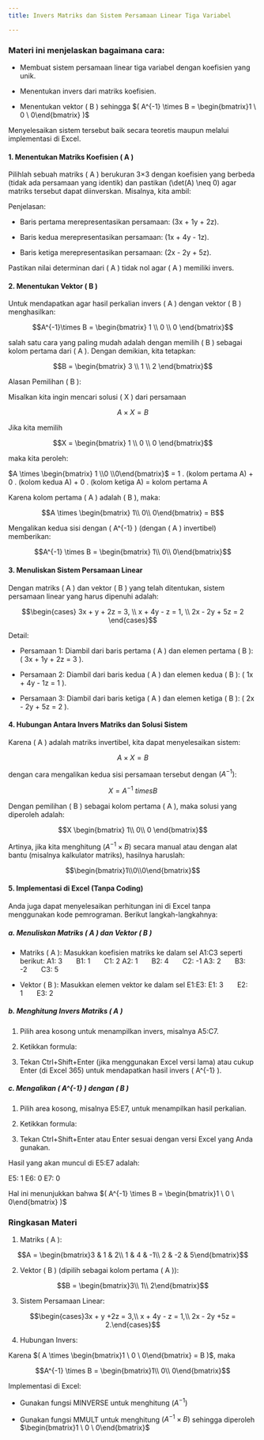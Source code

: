 ```yaml
---
title: Invers Matriks dan Sistem Persamaan Linear Tiga Variabel

---
```


### Materi ini menjelaskan bagaimana cara:

- Membuat sistem persamaan linear tiga variabel dengan koefisien yang unik.

- Menentukan invers dari matriks koefisien.

- Menentukan vektor ( B ) sehingga $( A^{-1} \times B = \begin{bmatrix}1 \ 0 \ 0\end{bmatrix} )$

Menyelesaikan sistem tersebut baik secara teoretis maupun melalui implementasi di Excel.

#### 1. Menentukan Matriks Koefisien ( A )
Pilihlah sebuah matriks ( A ) berukuran 3×3 dengan koefisien yang berbeda (tidak ada persamaan yang identik) dan pastikan (\det(A) \neq 0) agar matriks tersebut dapat diinverskan.
Misalnya, kita ambil:

 
 
Penjelasan:

- Baris pertama merepresentasikan persamaan: (3x + 1y + 2z).

- Baris kedua merepresentasikan persamaan: (1x + 4y - 1z).

- Baris ketiga merepresentasikan persamaan: (2x - 2y + 5z).

Pastikan nilai determinan dari ( A ) tidak nol agar ( A ) memiliki invers.

#### 2. Menentukan Vektor ( B )
Untuk mendapatkan agar hasil perkalian invers ( A ) dengan vektor ( B ) menghasilkan:

$$A^{-1}\times B = \begin{bmatrix} 1 \\
0 \\
0
\end{bmatrix}$$
 
salah satu cara yang paling mudah adalah dengan memilih ( B ) sebagai kolom pertama dari ( A ).
Dengan demikian, kita tetapkan:

$$B = \begin{bmatrix} 3 \\
1 \\
2
\end{bmatrix}$$
 
Alasan Pemilihan ( B ):

Misalkan kita ingin mencari solusi ( X ) dari persamaan

$$A \times X = B$$

Jika kita memilih

$$X = \begin{bmatrix} 1 \\
0 \\
0
\end{bmatrix}$$
 
maka kita peroleh:

$A \times \begin{bmatrix} 1 \\0 \\0\end{bmatrix}$ = 1 . (kolom pertama A) + 0 . (kolom kedua A) + 0 . (kolom ketiga A) = kolom pertama A

 Karena kolom pertama ( A ) adalah ( B ), maka:

$$A \times \begin{bmatrix} 1\\ 0\\ 0\end{bmatrix} = B$$
 
Mengalikan kedua sisi dengan ( A^{-1} ) (dengan ( A ) invertibel) memberikan:

$$A^{-1} \times B  = \begin{bmatrix} 1\\ 0\\ 0\end{bmatrix}$$
 
#### 3. Menuliskan Sistem Persamaan Linear
Dengan matriks ( A ) dan vektor ( B ) yang telah ditentukan, sistem persamaan linear yang harus dipenuhi adalah:

$$\begin{cases}
3x + y + 2z = 3, \\
x + 4y - z = 1, \\
2x - 2y + 5z = 2
\end{cases}$$


Detail:

- Persamaan 1: Diambil dari baris pertama ( A ) dan elemen pertama ( B ): ( 3x + 1y + 2z = 3 ).

- Persamaan 2: Diambil dari baris kedua ( A ) dan elemen kedua ( B ): ( 1x + 4y - 1z = 1 ).

- Persamaan 3: Diambil dari baris ketiga ( A ) dan elemen ketiga ( B ): ( 2x - 2y + 5z = 2 ).

#### 4. Hubungan Antara Invers Matriks dan Solusi Sistem
Karena ( A ) adalah matriks invertibel, kita dapat menyelesaikan sistem:

$$A \times X = B$$

dengan cara mengalikan kedua sisi persamaan tersebut dengan $( A^{-1} )$:

$$X = A^{-1} \ times B$$

Dengan pemilihan ( B ) sebagai kolom pertama ( A ), maka solusi yang diperoleh adalah:

$$X \begin{bmatrix} 1\\ 0\\ 0 \end{bmatrix}$$
 
Artinya, jika kita menghitung $( A^{-1} \times B )$ secara manual atau dengan alat bantu (misalnya kalkulator matriks), hasilnya haruslah:

$$\begin{bmatrix}1\\0\\0\end{bmatrix}$$
 
#### 5. Implementasi di Excel (Tanpa Coding)
Anda juga dapat menyelesaikan perhitungan ini di Excel tanpa menggunakan kode pemrograman. Berikut langkah-langkahnya:

##### a. Menuliskan Matriks ( A ) dan Vektor ( B )
- Matriks ( A ):
Masukkan koefisien matriks ke dalam sel A1:C3 seperti berikut:
A1: 3  B1: 1  C1: 2
A2: 1  B2: 4  C2: -1
A3: 2  B3: -2  C3: 5

- Vektor ( B ):
Masukkan elemen vektor ke dalam sel E1:E3:
E1: 3  E2: 1  E3: 2

##### b. Menghitung Invers Matriks ( A )
1. Pilih area kosong untuk menampilkan invers, misalnya A5:C7.

2. Ketikkan formula:

3. Tekan Ctrl+Shift+Enter (jika menggunakan Excel versi lama) atau cukup Enter (di Excel 365) untuk mendapatkan hasil invers ( A^{-1} ).

##### c. Mengalikan ( A^{-1} ) dengan ( B )
1. Pilih area kosong, misalnya E5:E7, untuk menampilkan hasil perkalian.

2. Ketikkan formula:

3. Tekan Ctrl+Shift+Enter atau Enter sesuai dengan versi Excel yang Anda gunakan.

Hasil yang akan muncul di E5:E7 adalah:

E5: 1
E6: 0
E7: 0

Hal ini menunjukkan bahwa $( A^{-1} \times B = \begin{bmatrix}1 \ 0 \ 0\end{bmatrix} )$

### Ringkasan Materi
1. Matriks ( A ):

$$A = \begin{bmatrix}3 & 1 & 2\\
1 & 4 & -1\\
2 & -2 & 5\end{bmatrix}$$
 
2. Vektor ( B ) (dipilih sebagai kolom pertama ( A )):

$$B = \begin{bmatrix}3\\ 1\\ 2\end{bmatrix}$$
 
3. Sistem Persamaan Linear:

$$\begin{cases}3x + y +2z = 3,\\
x + 4y - z = 1,\\
2x - 2y +5z = 2.\end{cases}$$
 
4. Hubungan Invers:

Karena $( A \times \begin{bmatrix}1 \ 0 \ 0\end{bmatrix} = B )$, maka

$$A^{-1} \times B = \begin{bmatrix}1\\ 0\\ 0\end{bmatrix}$$
 
Implementasi di Excel:

- Gunakan fungsi MINVERSE untuk menghitung $( A^{-1} )$

- Gunakan fungsi MMULT untuk menghitung $( A^{-1} \times B )$ sehingga diperoleh $\begin{bmatrix}1 \ 0 \ 0\end{bmatrix}$